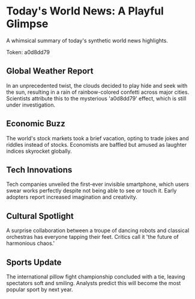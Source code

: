 # Today's World News: A Playful Glimpse

A whimsical summary of today's synthetic world news highlights.

Token: a0d8dd79

## Global Weather Report

In an unprecedented twist, the clouds decided to play hide and seek with the sun, resulting in a rain of rainbow-colored confetti across major cities. Scientists attribute this to the mysterious 'a0d8dd79' effect, which is still under investigation.

## Economic Buzz

The world's stock markets took a brief vacation, opting to trade jokes and riddles instead of stocks. Economists are baffled but amused as laughter indices skyrocket globally.

## Tech Innovations

Tech companies unveiled the first-ever invisible smartphone, which users swear works perfectly despite not being able to see or touch it. Early adopters report increased imagination and creativity.

## Cultural Spotlight

A surprise collaboration between a troupe of dancing robots and classical orchestras has everyone tapping their feet. Critics call it 'the future of harmonious chaos.'

## Sports Update

The international pillow fight championship concluded with a tie, leaving spectators soft and smiling. Analysts predict this will become the most popular sport by next year.